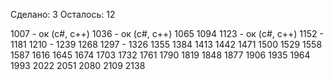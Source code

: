 Сделано: 3
Осталось: 12

1007 - ок (c#, c++)
1036 - ок (c#, c++)
1065
1094
1123 - ок (c#, c++)
1152 - 
1181
1210 -
1239
1268
1297 - 
1326
1355
1384
1413
1442
1471
1500
1529
1558
1587
1616
1645
1674
1703
1732
1761
1790
1819
1848
1877
1906
1935
1964
1993
2022
2051
2080
2109
2138
 
